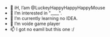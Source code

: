 - 👋 iH, I’am @LuckeyHappyHappyHappyMouse
- 👀 I’m interested in "____".
- 🌱 I’m currently learning no IDEA.
- 💞️ I’m voide game player
- 📫 I got no eamil but this one :/

<!---
An is a ✨ special ✨ repository because its `README.md` (this file) appears on your GitHub profile.
You can click the Preview link to take a look at your changes.
--->
